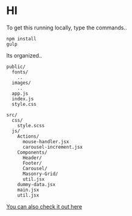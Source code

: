 # HI

To get this running locally, type the commands..

```
npm install
gulp
```

Its organized..
```
public/
  fonts/
    ..
  images/
    ..
  app.js
  index.js
  style.css

src/
  css/
    style.scss
  js/
    Actions/
      mouse-handler.jsx
      carousel-increment.jsx
    Components/
      Header/
      Footer/
      Carousel/
      Masonry-Grid/
      util.jsx
    dummy-data.jsx
    main.jsx
    util.jsx
```

[You can also check it out here](http://chadtech-ideawork-project.surge.sh)